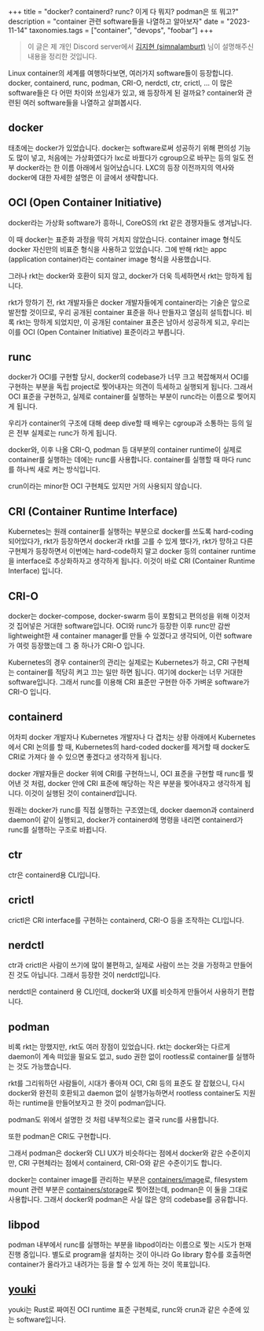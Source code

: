 +++
title = "docker? containerd? runc? 이게 다 뭐지? podman은 또 뭐고?"
description = "container 관련 software들을 나열하고 알아보자"
date = "2023-11-14"
taxonomies.tags = ["container", "devops", "foobar"]
+++

> 이 글은 제 개인 Discord server에서 [김지현 (simnalamburt)](https://hyeon.me) 님이 설명해주신 내용을 정리한 것입니다.

Linux container의 세계를 여행하다보면, 여러가지 software들이 등장합니다.
docker, containerd, runc, podman, CRI-O, nerdctl, ctr, crictl, ...
이 많은 software들은 다 어떤 차이와 쓰임새가 있고, 왜 등장하게 된 걸까요?
container와 관련된 여러 software들을 나열하고 살펴봅시다.

## docker

태초에는 docker가 있었습니다.
docker는 software로써 성공하기 위해 편의성 기능도 많이 넣고, 처음에는 가상화였다가 lxc로 바꿨다가 cgroup으로 바꾸는 등의 일도 전부 docker라는 한 이름 아래에서 일어났습니다.
LXC의 등장 이전까지의 역사와 docker에 대한 자세한 설명은 이 글에서 생략합니다.

## OCI (Open Container Initiative)

docker라는 가상화 software가 흥하니, CoreOS의 rkt 같은 경쟁자들도 생겨납니다.

이 때 docker는 표준화 과정을 딱히 거치지 않았습니다. container image 형식도 docker 자신만의 비표준 형식을 사용하고 있었습니다.
그에 반해 rkt는 appc (application container)라는 container image 형식을 사용했습니다.

그러나 rkt는 docker와 호환이 되지 않고, docker가 더욱 득세하면서 rkt는 망하게 됩니다.

rkt가 망하기 전, rkt 개발자들은 docker 개발자들에게 container라는 기술은 앞으로 발전할 것이므로, 우리 공개된 container 표준을 하나 만들자고 열심히 설득합니다.
비록 rkt는 망하게 되었지만, 이 공개된 container 표준은 남아서 성공하게 되고, 우리는 이를 OCI (Open Container Initiative) 표준이라고 부릅니다.

## runc

docker가 OCI를 구현할 당시, docker의 codebase가 너무 크고 복잡해져서 OCI를 구현하는 부분을 독립 project로 찢어내자는 의견이 득세하고 실행되게 됩니다.
그래서 OCI 표준을 구현하고, 실제로 container를 실행하는 부분이 runc라는 이름으로 찢어지게 됩니다.

우리가 container의 구조에 대해 deep dive할 때 배우는 cgroup과 소통하는 등의 일은 전부 실제로는 runc가 하게 됩니다.

docker와, 이후 나올 CRI-O, podman 등 대부분의 container runtime이 실제로 container를 실행하는 데에는 runc를 사용합니다.
container를 실행할 때 마다 runc를 하나씩 새로 켜는 방식입니다.

crun이라는 minor한 OCI 구현체도 있지만 거의 사용되지 않습니다.

## CRI (Container Runtime Interface)

Kubernetes는 원래 container를 실행하는 부분으로 docker를 쓰도록 hard-coding 되어있다가, rkt가 등장하면서 docker과 rkt를 고를 수 있게 했다가, rkt가 망하고 다른 구현체가 등장하면서 이번에는 hard-code하지 말고 docker 등의 container runtime을 interface로 추상화하자고 생각하게 됩니다.
이것이 바로 CRI (Container Runtime Interface) 입니다.

## CRI-O

docker는 docker-compose, docker-swarm 등이 포함되고 편의성을 위해 이것저것 집어넣은 거대한 software입니다.
OCI와 runc가 등장한 이후 runc만 감싼 lightweight한 새 container manager를 만들 수 있겠다고 생각되어, 이런 software가 여럿 등장했는데 그 중 하나가 CRI-O 입니다.

Kubernetes의 경우 container의 관리는 실제로는 Kubernetes가 하고, CRI 구현체는 container를 적당히 켜고 끄는 일만 하면 됩니다.
여기에 docker는 너무 거대한 software입니다.
그래서 runc를 이용해 CRI 표준만 구현한 아주 가벼운 software가 CRI-O 입니다.

## containerd

어차피 docker 개발자나 Kubernetes 개발자나 다 겹치는 상황 아래에서 Kubernetes에서 CRI 논의를 할 때, Kubernetes의 hard-coded docker를 제거할 때 docker도 CRI로 가져다 쓸 수 있으면 좋겠다고 생각하게 됩니다.

docker 개발자들은 docker 위에 CRI를 구현하느니, OCI 표준을 구현할 때 runc를 찢어낸 것 처럼, docker 안에 CRI 표준에 해당하는 작은 부분을 찢어내자고 생각하게 됩니다.
이것이 실행된 것이 containerd입니다.

원래는 docker가 runc를 직접 실행하는 구조였는데, docker daemon과 containerd daemon이 같이 실행되고, docker가 containerd에 명령을 내리면 containerd가 runc를 실행하는 구조로 바뀝니다.

## ctr

ctr은 containerd용 CLI입니다.

## crictl

crictl은 CRI interface를 구현하는 containerd, CRI-O 등을 조작하는 CLI입니다.

## nerdctl

ctr과 crictl은 사람이 쓰기에 많이 불편하고, 실제로 사람이 쓰는 것을 가정하고 만들어진 것도 아닙니다.
그래서 등장한 것이 nerdctl입니다.

nerdctl은 containerd 용 CLI인데, docker와 UX를 비슷하게 만들어서 사용하기 편합니다.

## podman

비록 rkt는 망했지만, rkt도 여러 장점이 있었습니다.
rkt는 docker와는 다르게 daemon이 계속 떠있을 필요도 없고, sudo 권한 없이 rootless로 container를 실행하는 것도 가능했습니다.

rkt를 그리워하던 사람들이, 시대가 좋아져 OCI, CRI 등의 표준도 잘 잡혔으니, 다시 docker와 완전히 호환되고 daemon 없이 실행가능하면서 rootless container도 지원하는 runtime을 만들어보자고 한 것이 podman입니다.

podman도 위에서 설명한 것 처럼 내부적으로는 결국 runc를 사용합니다.

또한 podman은 CRI도 구현합니다.

그래서 podman은 docker와 CLI UX가 비슷하다는 점에서 docker와 같은 수준이지만, CRI 구현체라는 점에서 containerd, CRI-O와 같은 수준이기도 합니다.

docker는 container image를 관리하는 부분은 [containers/image](https://github.com/containers/image)로, filesystem mount 관련 부분은 [containers/storage](https://github.com/containers/storage)로 찢어졌는데, podman은 이 둘을 그대로 사용합니다.
그래서 docker와 podman은 사실 많은 양의 codebase를 공유합니다.

## libpod

podman 내부에서 runc를 실행하는 부분을 libpod이라는 이름으로 찢는 시도가 현재 진행 중입니다.
별도로 program을 설치하는 것이 아니라 Go library 함수를 호출하면 container가 올라가고 내려가는 등을 할 수 있게 하는 것이 목표입니다.

## [youki](https://github.com/containers/youki)

youki는 Rust로 짜여진 OCI runtime 표준 구현체로, runc와 crun과 같은 수준에 있는 software입니다.
